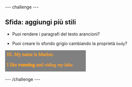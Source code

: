 \--- challenge \---

## Sfida: aggiungi più stili

+ Puoi rendere i paragrafi del testo arancioni?

+ Puoi creare lo sfondo grigio cambiando la proprietà `body`?

![screenshot](images/birthday-more-style.png)

\--- /challenge \---